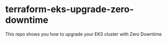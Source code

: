 # terraform-eks-upgrade-zero-downtime
This repo shows you how to upgrade your EKS cluster with Zero Downtime
